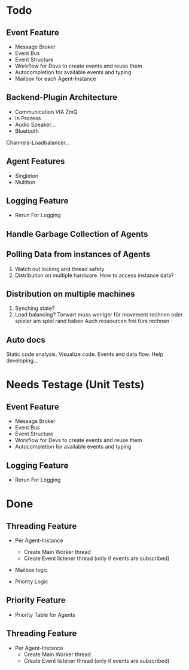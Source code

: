 # Todo

## Event Feature
- Message Broker
- Event Bus
- Event Structure
- Workflow for Devs to create events and reuse them
- Autocompletion for available events and typing
- Mailbox for each Agent-Instance

## Backend-Plugin Architecture
- Communication VIA ZmQ
- In Prozess
- Audio Speaker...
- Bluetooth

Channels-Loadbalancer...

## Agent Features
- Singleton
- Multiton

## Logging Feature
- Rerun For Logging

## Handle Garbage Collection of Agents

## Polling Data from instances of Agents
1. Watch out locking and thread safety
2. Distribution on multiple hardware. How to access instance data?

## Distribution on multiple machines
1. Synching state?
2. Load balancing?
   Torwart muss weniger für movement rechnen oder spieler am spiel rand haben Auch ressourcen frei fürs rechnen

##  Auto docs
Static code analysis.
Visualize code. Events and data flow. Help developing...


# Needs Testage (Unit Tests)
## Event Feature
- Message Broker
- Event Bus
- Event Structure
- Workflow for Devs to create events and reuse them
- Autocompletion for available events and typing


## Logging Feature
- Rerun For Logging


# Done

## Threading Feature
- Per Agent-Instance
  - Create Main Worker thread
  - Create Event listener thread (only if events are subscribed)

- Mailbox logic
- Priority Logic

## Priority Feature
- Priority Table for Agents

## Threading Feature
- Per Agent-Instance
  - Create Main Worker thread
  - Create Event listener thread (only if events are subscribed)